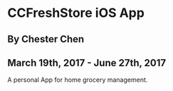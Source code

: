 # CCFreshStore iOS App

## By Chester Chen

## March 19th, 2017 - June 27th, 2017

A personal App for home grocery management.